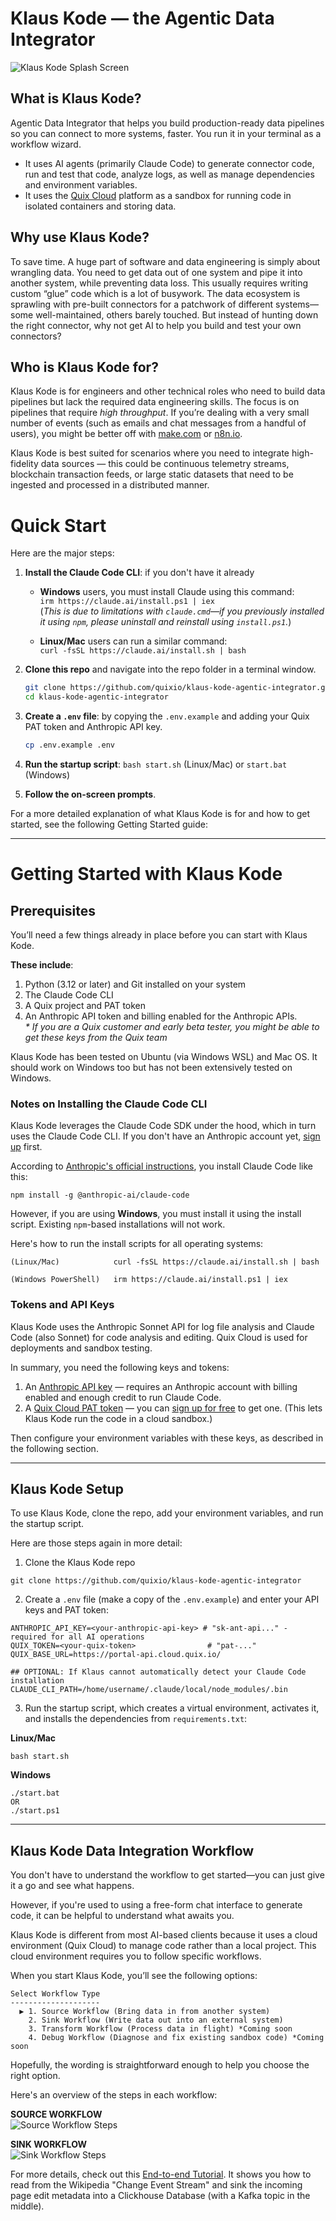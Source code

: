 # Klaus Kode — the Agentic Data Integrator

![Klaus Kode Splash Screen](./docs/images/klauskode_splashscreen.png)

## What is Klaus Kode?
Agentic Data Integrator that helps you build production-ready data pipelines so you can connect to more systems, faster. You run it in your terminal as a workflow wizard.
 
* It uses AI agents (primarily Claude Code) to generate connector code, run and test that code, analyze logs, as well as manage dependencies and environment variables.
* It uses the [Quix Cloud](https://quix.io/quix-cloud) platform as a sandbox for running code in isolated containers and storing data. 

## Why use Klaus Kode?
To save time. A huge part of software and data engineering is simply about wrangling data. You need to get data out of one system and pipe it into another system, while preventing data loss. This usually requires writing custom “glue” code which is a lot of busywork. The data ecosystem is sprawling with pre-built connectors for a patchwork of different systems—some well-maintained, others barely touched. But instead of hunting down the right connector, why not get AI to help you build and test your own connectors?

## Who is Klaus Kode for?
Klaus Kode is for engineers and other technical roles who need to build data pipelines but lack the required data engineering skills. The focus is on pipelines that require _high throughput_. If you’re dealing with a very small number of events (such as emails and chat messages from a handful of users), you might be better off with [make.com](http://make.com) or [n8n.io](https://n8n.io/). 

Klaus Kode is best suited for scenarios where you need to integrate high-fidelity data sources — this could be continuous telemetry streams, blockchain transaction feeds, or large static datasets that need to be ingested and processed in a distributed manner.

# Quick Start
Here are the major steps:

1. **Install the Claude Code CLI**: if you don't have it already  
   * **Windows** users, you must install Claude using this command:  
     `irm https://claude.ai/install.ps1 | iex`  
     (_This is due to limitations with `claude.cmd`—if you previously installed it using `npm`, please uninstall and reinstall using `install.ps1`._)

   * **Linux/Mac** users can run a similar command:  
     `curl -fsSL https://claude.ai/install.sh | bash` 

2. **Clone this repo** and navigate into the repo folder in a terminal window.

   ```bash
   git clone https://github.com/quixio/klaus-kode-agentic-integrator.git
   cd klaus-kode-agentic-integrator
   ``` 

3. **Create a `.env` file**: by copying the `.env.example` and adding your Quix PAT token and Anthropic API key.

   ```bash
   cp .env.example .env
   ```

5. **Run the startup script**: `bash start.sh` (Linux/Mac) or `start.bat` (Windows)

6. **Follow the on-screen prompts**.

For a more detailed explanation of what Klaus Kode is for and how to get started, see the following Getting Started guide: 

---

# Getting Started with Klaus Kode


## **Prerequisites**

You’ll need a few things already in place before you can start with Klaus Kode. 

**These include**:

1. Python (3.12 or later) and Git installed on your system  
2. The Claude Code CLI  
3. A Quix project and PAT token  
4. An Anthropic API token and billing enabled for the Anthropic APIs.  
   *\* If you are a Quix customer and early beta tester, you might be able to get these keys from the Quix team*

Klaus Kode has been tested on Ubuntu (via Windows WSL) and Mac OS. It should work on Windows too but has not been extensively tested on Windows.

### **Notes on Installing the Claude Code CLI**

Klaus Kode leverages the Claude Code SDK under the hood, which in turn uses the Claude Code CLI. If you don't have an Anthropic account yet, [sign up](https://claude.ai/login) first.

According to [Anthropic's official instructions](https://docs.anthropic.com/en/docs/claude-code/setup), you install Claude Code like this:

```shell
npm install -g @anthropic-ai/claude-code
```

However, if you are using **Windows**, you must install it using the install script. Existing `npm`-based installations will not work.

Here's how to run the install scripts for all operating systems:

```shell
(Linux/Mac)            curl -fsSL https://claude.ai/install.sh | bash

(Windows PowerShell)   irm https://claude.ai/install.ps1 | iex
```

### **Tokens and API Keys**

Klaus Kode uses the Anthropic Sonnet API for log file analysis and Claude Code (also Sonnet) for code analysis and editing. Quix Cloud is used for deployments and sandbox testing. 

In summary, you need the following keys and tokens: 

1. An [Anthropic API key](https://docs.anthropic.com/en/api/overview) — requires an Anthropic account with billing enabled and enough credit to run Claude Code.  
2. A [Quix Cloud PAT token](https://quix.io/docs/develop/authentication/personal-access-token.html) — you can [sign up for free](https://portal.cloud.quix.io/signup?utm_campaign=klaus-kode) to get one. (This lets Klaus Kode run the code in a cloud sandbox.)

Then configure your environment variables with these keys, as described in the following section.

---

## **Klaus Kode Setup**

To use Klaus Kode, clone the repo, add your environment variables, and run the startup script.

Here are those steps again in more detail:

1) Clone the Klaus Kode repo   

```shell
git clone https://github.com/quixio/klaus-kode-agentic-integrator
```
  
2) Create a `.env` file (make a copy of the `.env.example`) and enter your API keys and PAT token:  

```env
ANTHROPIC_API_KEY=<your-anthropic-api-key> # "sk-ant-api..." - required for all AI operations
QUIX_TOKEN=<your-quix-token>                # "pat-..." 
QUIX_BASE_URL=https://portal-api.cloud.quix.io/

## OPTIONAL: If Klaus cannot automatically detect your Claude Code installation
CLAUDE_CLI_PATH=/home/username/.claude/local/node_modules/.bin
```

3) Run the startup script, which creates a virtual environment, activates it, and installs the dependencies from `requirements.txt`:

**Linux/Mac**
```shell
bash start.sh
```

**Windows**
```shell
./start.bat
OR
./start.ps1
```

---

## Klaus Kode Data Integration Workflow

You don't have to understand the workflow to get started—you can just give it a go and see what happens.

However, if you're used to using a free-form chat interface to generate code, it can be helpful to understand what awaits you.

Klaus Kode is different from most AI-based clients because it uses a cloud environment (Quix Cloud) to manage code rather than a local project. This cloud environment requires you to follow specific workflows.

When you start Klaus Kode, you’ll see the following options:

```
Select Workflow Type
--------------------
  ▶ 1. Source Workflow (Bring data in from another system)
    2. Sink Workflow (Write data out into an external system)
    3. Transform Workflow (Process data in flight) *Coming soon
    4. Debug Workflow (Diagnose and fix existing sandbox code) *Coming soon
```

Hopefully, the wording is straightforward enough to help you choose the right option.

Here's an overview of the steps in each workflow:

**SOURCE WORKFLOW**  
![Source Workflow Steps](./docs/images/source_workflow_steps.png)

**SINK WORKFLOW**  
![Sink Workflow Steps](./docs/images/sink_workflow_steps.png)

For more details, check out this [End-to-end Tutorial](docs/example_workflow.md). It shows you how to read from the Wikipedia "Change Event Stream" and sink the incoming page edit metadata into a Clickhouse Database (with a Kafka topic in the middle).
